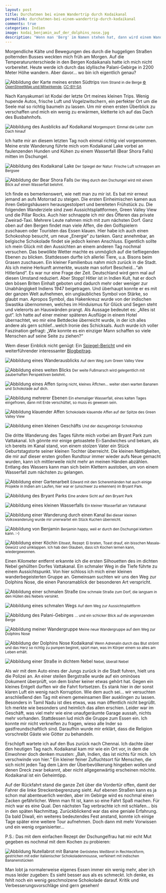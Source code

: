 ```yaml
---
layout: post
title: Durchatmen bei einem Wandertrip durch Kodaikanal
permalink: durchatmen-bei-einem-wandertrip-durch-kodaikanal
comments: true
categories: Indien
image: kodai_benjamin_auf_der_dolphins_nose.jpg
description: "Wenn man 'Berg' im Namen stehen hat, dann wird einem Wanderlust ja schon in die Wiege gelegt. Dementsprechend dauerte es nicht lang, bis ich mich ins Gebirge verirrt habe."
---
```


<p>Morgendliche Kälte und Bewegungen des durch die huggeligen Straßen polternden Busses weckten mich früh am Morgen. Auf die Temperaturunterschiede in den Bergen Kodaikanals hatte ich mich nicht vorbereitet. Heute werde ich durch das idyllische Palani-Gebirge in 2200 Meter Höhe wandern. Aber davor… wo bin ich eigentlich genau?</p>

![Abbildung der Karte meines ersten Südtrips](/images/karte_kanyakumari_kodai.png "Karte meines ersten Südtrips") 
<small>Vom Strand in die Berge <a href="http://www.openstreetmap.org/">© OpenStreetMap und Mitwirkende</a>, <a href="ttp://creativecommons.org/licenses/by-sa/2.0/">CC-BY-SA</a></small>

<p>Nach Kanyakumari ist Kodai der letzte Ort meines kleinen Trips. Wenig hupende Autos, frische Luft und Vogelzwitschern, ein perfekter Ort um die Seele mal so richtig baumeln zu lassen. Um mir einen ersten Überblick zu verschaffen und mich ein wenig zu erwärmen, kletterte ich auf das Dach des Busbahnhofs.</p>

![Abbildung des Ausblicks auf Kodaikanal](/images/kodai_dach.jpg "Erster Blick auf Kodaikanal") 
<small>Morgensport: Einmal die Leiter zum Dach hinauf</small>

<p>Ich hatte mir an diesem letzten Tag noch einmal richtig viel vorgenommen. Meine erste Wanderung führte mich vom Kodaikanal Lake vorbei an faulenzenden Hunden und Kühen zu einem Wasserfall (Bear Shora Falls) mitten im Dschungel.</p>

![Abbildung des Kodaikanal Lake](/images/kodai_lake.jpg "Kodaikanal Lake") 
<small>Der Spiegel der Natur: Frische Luft schnappen am Bergsee</small>

![Abbildung der Bear Shora Falls](/images/bear_shora_falls.jpg "Bear Shora Falls") 
<small>Der Weg durch den Dschungel wird mit einem Blick auf einen Wasserfall belohnt.</small>

<p>Ich finde es bemerkenswert, wie nett man zu mir ist. Es bat mir erneut jemand an aufs Motorrad zu steigen. Die ersten Einheimischen kamen aus ihren Gebirgshäusern herausgestolpert und bereiteten Frühstück zu. Die folgenden Wanderziele sind zwei Aussichtsplattformen, Green Valley View und die Pillar Rocks. Auch hier schnappte ich mir des Öfteren das private Zweirad-Taxi. Mehrere Leute nahmen mich mit zum nächsten Dorf. Ganz oben auf den Bergen findet man viele Affen, die den Golfspielern zuschauen oder Touristen das Essen klauen. Hier habe ich auch einen Schokoshop besucht, um neue „Energie“ zu tanken. Ganz annehmbar, an belgische Schokolade findet sie jedoch keinen Anschluss. Eigentlich sollte ich mein Glück mit den Aussichten an einem anderen Tag nochmal versuchen. Das bewölkte Wetter machte es unmöglich auf die tiefliegenden Ebenen zu blicken. Stattdessen durfte ich allerlei Tiere, u.a. Bisons beim Grasen zuschauen. Ein kleiner Familienbus nahm mich zurück in die Stadt. Als ich meine Herkunft anmerkte, wusste man sofort Bescheid…“ah Hitlerland“. Es war nur eine Frage der Zeit. Deutschland wird gern mal auf diesen Umstand reduziert. Aber Stopp! Hitler ist in Indien Kult, hat er doch den bösen Briten Einhalt geboten und dadurch mehr oder weniger zur Unabhängigkeit Indiens 1947 beigetragen. Und überhaupt konnte er es mit der ganzen Welt aufnehmen, ein unglaubliches Symbol von Stärke, so glaubt man. Apropos Symbol, das Hakenkreuz wurde von der indischen Swastika übernommen, welches im Hinduismus für Glück und Segen steht und vielerorts an Hauswänden prangt. Als Aussage bedeutet es: „Alles ist gut“. Ich hatte auf einer meiner späteren Ausflüge in einem Hotel übernachtet, wo mir eine Bettdecke überreicht wurde, in der ich alles andere als gern schlief…welch Ironie des Schicksals. Auch wurde ich voller Faszination gefragt: „Wie konnte es ein einziger Mann schaffen so viele Menschen auf seine Seite zu ziehen?“</p>
<p>Wem dieser Einblick nicht genügt: Ein <a href="http://www.spiegel.de/panorama/indien-warum-ein-geschaeftsmann-seinen-laden-hitler-nannte-a-852918.html" target="_blank">Spiegel-Bericht</a> und ein weiterführender interessanter <a href="https://arprin.wordpress.com/2011/06/09/hitler-in-indien" target="_blank">Blogbeitrag</a>.</p>

![Abbildung eines Wanderausblicks](/images/kodai_blick_hausdach.jpg "Wanderausblick") 
<small>Auf dem Weg zum Green Valley View</small>

![Abbildung eines weiten Blicks](/images/kodai_weitsicht.jpg "Ein weiter Blick") 
<small>Der weite Fußmarsch wird gelegentlich mit zauberhaften Perspektiven belohnt.</small>

![Abbildung eines Affen](/images/kodai_springaffe.jpg "Der depressive Affe") 
<small>Spring nicht, kleines Äffchen… weiter oben warten Bananen und Schokolade auf dich.</small>
 
![Abbildung mehrerer Ebenen](/images/kodai_ebenenwasserfall.jpg "Ebenenblick")
<small>Ein ehemaliger Wasserfall, eines kalten Tages eingefroren, dann mit Erde verschüttet, so muss es gewesen sein.</small>

![Abbildung klauender Affen](/images/kodai_klauaffen.jpg "Schokoäffchen")
<small>Schokolade klauende Affen auf der Spitze des Green Valley View</small>

![Abbildung einen kleinen Geschäfts](/images/kodai_schokoshop.jpg "Kodaikanals Schokoladenshop") 
<small>Und der dazugehörige Schokoshop</small>

<p>Die dritte Wanderung des Tages führte mich vorbei am Bryant Park zum Vattakanal. Ich gönnte mir einige getoastete Ei-Sandwiches und bekam, als ich bereits im Kanal stand, von einem stolzen Vater ein Stück Geburtstagstorte seiner kleinen Tochter überreicht. Die kleinen Nettigkeiten, die mir auf dieser ersten großen Rundtour immer wieder aufs Neue gemacht wurden, kann ich mittlerweile nicht mehr an meinen Händen abzählen. Entlang des Wassers kann man sich beim Klettern austoben, um von einem Wasserfall zum nächsten zu gelangen.</p>

![Abbildung einer Gartenarbeit](/images/kodai_edward.jpg "Edwards Arbeit") 
<small>Edward mit den Scherenhänden hat auch einige Projekte in Indien am Laufen, hier war er (unschwer zu erkennen) im Bryant Park.</small>

![Abbildung des Bryant Parks](/images/kodai_bryant_park.jpg "Bryant Park") 
<small>Eine andere Sicht auf den Bryant Park</small>

![Abbildung eines kleinen Wasserfalls](/images/kodai_kl_wasserfall.jpg "Ein kleiner Wasserfall") 
<small>Ein kleiner Wasserfall am Vattakanal</small>

![Abbildung einer Wanderung durch einen Kanal](/images/kodai_kanal.jpg "Wanderung durch den Kanal") 
<small>Bei dieser kleinen Volkswanderung wurde mir unerwartet ein Stück Kuchen überreicht.</small>

![Abbildung von Benjamin](/images/kodai_klettern.jpg "Spaß pur") 
<small>Benjamin happy, weil er durch den Dschungel klettern kann. :-)</small>

![Abbildung einer Köchin](/images/kodai_eitoast.jpg "Eitoast im Wald") 
<small>Eitoast, Rezept: Ei braten, Toast drauf, ein bisschen Masala-Gewürz und umklappen. Ich hab den Glauben, dass ich Kochen lernen kann, wiedergewonnen.</small>

<p>Einen Kilometer entfernt erkannte ich die ersten Silhouetten des im dichten Nebel gehüllten Dorfes Vattakanal. Ein schmaler Weg in die Tiefe führte zu einem Aussichtspunkt. Von hier schloss ich mich einer kleinen wanderbegeisterten Gruppe an. Gemeinsam suchten wir uns den Weg zur Dolphins Nose, die einen Panoramablick der besonderen Art verspricht.</p>

![Abbildung einer schmalen Straße](/images/strasse_nach_vattakanal.jpg "Einsetzender Nebel")
<small>Eine schmale Straße zum Dorf, die langsam in den Hüllen des Nebels versinkt.</small>
  
![Abbildung eines schmalen Wegs](/images/kodai_weg_aussichtsplattform.jpg "Der schmale Weg nach unten")
<small>Auf dem Weg zur Aussichtsplattform</small>

![Abbildung des Palani-Gebirges](/images/kodai_blick_berge.jpg "Ausblick auf das Palani-Gebirge")
<small>… und ein schicker Blick auf die angrenzenden Berge</small>

![Abbildung meiner Wandergruppe](/images/kodai_wandergruppe.jpg "Meine Wandergruppe in Kodaikanal")
<small>Meine neue Wandergruppe auf dem Weg zur Dolphins Nose</small>
 
![Abbildung der Dolphins Nose Kodaikanal](/images/kodai_benjamin_auf_der_dolphins_nose.jpg "Die atemberaubende Dolphins Nose") 
<small>Wenn Adrenalin durch das Blut strömt und das Herz so richtig zu pumpen beginnt, spürt man, was im Körper einem so alles am Leben erhält.</small>

![Abbildung einer Straße in dichtem Nebel](/images/kodai_nebel.jpg "Dichter Nebel")
<small>Nebel, überall Nebel</small>

<p>Als wir mit dem Auto eines der Jungs zurück in die Stadt fuhren, hielt uns die Polizei an. An einer steilen Bergstraße wurde auf ein ominöses Dokument überprüft, von dem bisher keiner etwas gehört hat. Gegen ein kleines Entgelt durften wir die Fahrt fortsetzen. Es stank hier in der sonst klaren Luft ein wenig nach Korruption. Wie dem auch sei... wir versuchten anschließend den Tag mit einem gemeinsamen Bier ausklingen zu lassen. Besonders in Tamil Nadu ist dies etwas, was man öffentlich nicht begrüßt. Ich merkte wie besonders und heimlich das allen erschien. Leider war im Geschäft, was viel mehr wie eine unaufgeräumte Garage aussah, nichts mehr vorhanden. Stattdessen lud mich die Gruppe zum Essen ein. Ich konnte mir nicht verkneifen zu fragen, wieso alle Inder so gastfreundschaftlich sind. Daraufhin wurde mir erklärt, dass die Religion vorschreibt Gäste wie Götter zu behandeln.</p>
<p>Erschöpft wartete ich auf den Bus zurück nach Chennai. Ich dachte über den heutigen Tag nach. Kodaikanal kam mir wie ein Ort vor, in dem die Einwohner doch denken mussten: „Bah, Indien, das ist nichts für mich. Ich verschwinde von hier.“ Ein kleiner feiner Zufluchtsort für Menschen, die sich nicht jeden Tag dem Lärm der Überbevölkerung hingeben wollen und denen Dreck zwar bekannt, aber nicht allgegenwärtig erscheinen möchte. Kodaikanal ist ein Geheimtipp.</p>
<p>Auf der Rückfahrt stand die ganze Zeit über die Vordertür offen, damit der Fahrer die linke Streckenbegrenzung sieht. Auf ebenen Straßen kann es ja schon mal abenteuerlich werden, aber im Gebirge wird es nochmal einen Zacken gefährlicher. Wenn man fit ist, kann so eine Fahrt Spaß machen. Für mich war es eine Qual. Den nächsten Tag verbrachte ich mit schlafen… bis in den späten Nachmittag. Zurückblickend war das eine geniale Erfahrung. Da bald Diwali, ein weiteres bedeutendes Fest anstand, konnte ich einige Tage später eine weitere Tour aufnehmen. Doch dann mit mehr Vorwissen und ein wenig organisierter…</p>

<p>P.S.: Das mit dem einfachen Rezept der Dschungelfrau hat mir echt Mut gegeben es nochmal mit dem Kochen zu probieren:</p>

![Abbildung Nutellabrot mit Banane](/images/bananenschokotoast.jpg "Nutellabrot mit Banane")
<small>Geröstetes Weißbrot in Rechteckform, gestrichen mit edler italienischer Schokoladenmousse, verfeinert mit indischen Bananenstücken</small> 

<p>Man lobt ja normalerweise eigenes Essen immer ein wenig mehr, aber ich muss leider zugeben: Es sieht besser aus als es schmeckt. Ich denke, es fehlt noch ein wenig geschmolzene Schokolade darauf. Kritik und Verbesserungsvorschläge sind gern gesehen!